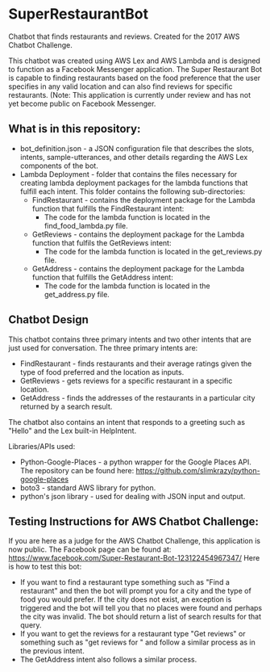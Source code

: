 # SuperRestaurantBot
Chatbot that finds restaurants and reviews. Created for the 2017 AWS Chatbot Challenge.

This chatbot was created using AWS Lex and AWS Lambda and is designed to function as a Facebook Messenger application.
The Super Restaurant Bot is capable to finding restaurants based on the food preference that the user specifies in any
valid location and can also find reviews for specific restaurants. (Note: This application is currently under review and
has not yet become public on Facebook Messenger.

## What is in this repository:
- bot_definition.json - a JSON configuration file that describes the slots, intents, sample-utterances, and other details regarding the
AWS Lex components of the bot.
- Lambda Deployment - folder that contains the files necessary for creating lambda deployment packages for the lambda functions that
fulfill each intent. This folder contains the following sub-directories:
  - FindRestaurant - contains the deployment package for the Lambda function that fulfills the FindRestaurant intent:
      - The code for the lambda function is located in the find_food_lambda.py file.
  - GetReviews - contains the deployment package for the Lambda function that fulfils the GetReviews intent:
      - The code for the lambda function is located in the get_reviews.py file.
  - GetAddress - contains the deployment package for the Lambda function that fulfills the GetAddress intent:
      - The code for the lambda function is located in the get_address.py file.
      
## Chatbot Design
This chatbot contains three primary intents and two other intents that are just used for conversation. The three primary intents are:
- FindRestaurant - finds restaurants and their average ratings given the type of food preferred and the location as inputs.
- GetReviews - gets reviews for a specific restaurant in a specific location.
- GetAddress - finds the addresses of the restaurants in a particular city returned by a search result.

The chatbot also contains an intent that responds to a greeting such as "Hello" and the Lex built-in HelpIntent. 

Libraries/APIs used:
- Python-Google-Places - a python wrapper for the Google Places API. The repository can be found here: https://github.com/slimkrazy/python-google-places
- boto3 - standard AWS library for python.
- python's json library - used for dealing with JSON input and output.

## Testing Instructions for AWS Chatbot Challenge:
If you are here as a judge for the AWS Chatbot Challenge, this application is now public. The Facebook page can be found at: https://www.facebook.com/Super-Restaurant-Bot-123122454967347/
Here is how to test this bot:
- If you want to find a restaurant type something such as "Find a restaurant" and then the bot will prompt you for a city and the type of food
you would prefer. If the city does not exist, an exception is triggered and the bot will tell you that no places were found and perhaps the city was
invalid. The bot should return a list of search results for that query.
- If you want to get the reviews for a restaurant type "Get reviews" or something such as "get reviews for <Restaurant Name>" and follow a similar process as in the 
previous intent.
- The GetAddress intent also follows a similar process.





